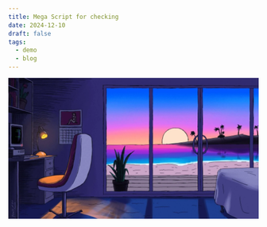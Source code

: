 ```yaml
---
title: Mega Script for checking
date: 2024-12-10
draft: false
tags:
  - demo
  - blog
---
```

![Image Description](/images/wp5939575.png)
